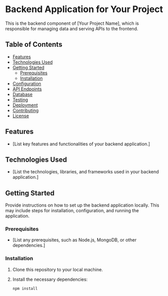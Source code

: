 # Backend Application for Your Project

This is the backend component of [Your Project Name], which is responsible for managing data and serving APIs to the frontend.

## Table of Contents

- [Features](#features)
- [Technologies Used](#technologies-used)
- [Getting Started](#getting-started)
  - [Prerequisites](#prerequisites)
  - [Installation](#installation)
- [Configuration](#configuration)
- [API Endpoints](#api-endpoints)
- [Database](#database)
- [Testing](#testing)
- [Deployment](#deployment)
- [Contributing](#contributing)
- [License](#license)

## Features

- [List key features and functionalities of your backend application.]

## Technologies Used

- [List the technologies, libraries, and frameworks used in your backend application.]

## Getting Started

Provide instructions on how to set up the backend application locally. This may include steps for installation, configuration, and running the application.

### Prerequisites

- [List any prerequisites, such as Node.js, MongoDB, or other dependencies.]

### Installation

1. Clone this repository to your local machine.
2. Install the necessary dependencies:

   ```bash
   npm install
